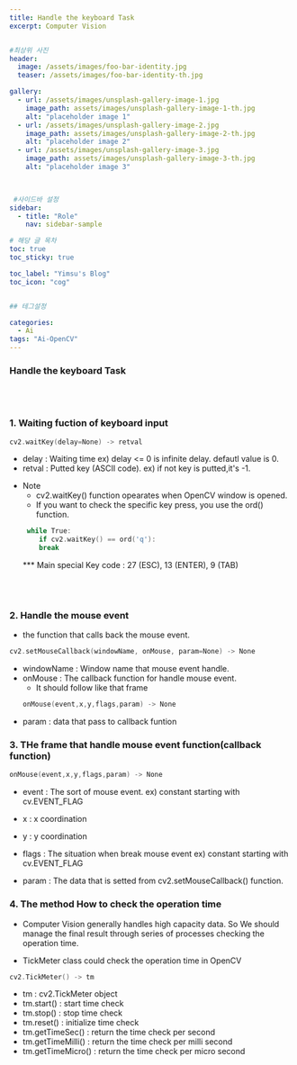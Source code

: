 ```yaml
---
title: Handle the keyboard Task
excerpt: Computer Vision


#최상위 사진
header:
  image: /assets/images/foo-bar-identity.jpg
  teaser: /assets/images/foo-bar-identity-th.jpg

gallery:
  - url: /assets/images/unsplash-gallery-image-1.jpg
    image_path: assets/images/unsplash-gallery-image-1-th.jpg
    alt: "placeholder image 1"
  - url: /assets/images/unsplash-gallery-image-2.jpg
    image_path: assets/images/unsplash-gallery-image-2-th.jpg
    alt: "placeholder image 2"
  - url: /assets/images/unsplash-gallery-image-3.jpg
    image_path: assets/images/unsplash-gallery-image-3-th.jpg
    alt: "placeholder image 3"
    


 #사이드바 설정 
sidebar:
  - title: "Role"
    nav: sidebar-sample

# 해당 글 목차
toc: true
toc_sticky: true

toc_label: "Yimsu's Blog"
toc_icon: "cog"


## 테그설정

categories:
  - Ai
tags: "Ai-OpenCV"
---
```


### Handle the keyboard Task

<br/>
<br/>

### 1. Waiting fuction of keyboard input

``` c
cv2.waitKey(delay=None) -> retval
```

- delay : Waiting time ex) delay <= 0 is infinite delay. defautl value is 0.
- retval : Putted key (ASCII code). ex) if not key is putted,it's -1.

* Note
    - cv2.waitKey() function opearates when OpenCV window is opened.
    - If you want to check the specific key press, you use the ord() function.
    ``` c
     while True:
        if cv2.waitKey() == ord('q'):
        break
    ```
    *** Main special Key code : 27 (ESC), 13 (ENTER), 9 (TAB)


<br/>
<br/>


### 2. Handle the mouse event

- the function that calls back the mouse event.

``` c
cv2.setMouseCallback(windowName, onMouse, param=None) -> None
```

- windowName : Window name that mouse event handle.
- onMouse : The callback function for handle mouse event.
    - It should follow like that frame
    ``` c
    onMouse(event,x,y,flags,param) -> None
    ```
- param : data that pass to callback funtion


### 3. THe frame that handle mouse event function(callback function)

``` c
onMouse(event,x,y,flags,param) -> None
```

- event : The sort of mouse event. ex) constant starting with cv.EVENT_FLAG

- x : x coordination
- y : y coordination
- flags : The situation when break mouse event ex) constant starting with cv.EVENT_FLAG
- param : The data that is setted from cv2.setMouseCallback() function.



### 4. The method How to check the operation time

- Computer Vision generally handles high capacity data. So We should manage the final result through series of processes checking the operation time.

- TickMeter class could check the operation time in OpenCV

``` c
cv2.TickMeter() -> tm
```

- tm : cv2.TickMeter object
- tm.start() : start time check
- tm.stop() : stop time check
- tm.reset() : initialize time check
- tm.getTimeSec() : return the time check per second
- tm.getTimeMilli() : return the time check per milli second
- tm.getTimeMicro() : return the time check per micro second